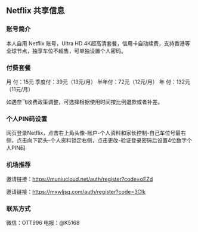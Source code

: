## Netflix 共享信息

### 账号简介

本人自用 Netflix 账号，Ultra HD 4K超高清套餐，信用卡自动续费，支持香港等全球节点，独享车位不超售，可单独设置个人密码。

### 付费套餐

月  付：15元
季度付：39元（13元/月）
半年付：72元（12元/月）
年  付：132元（11元/月）

如遇奈飞收费政策调整，可选择根据使用时间按比例退款或者补差。

### 个人PIN码设置

网页登录Netflix，点击右上角头像-账户-个人资料和家长控制-自己车位号最右侧，点击向下箭头-个人资料锁定右侧，点击更改-验证登录密码后设置4位数字个人PIN码

### 机场推荐

邀请链接：https://muniucloud.net/auth/register?code=oEZd

邀请链接：https://mxwljsq.com/auth/register?code=3Clk

### 联系方式

微信：OTT996 
电报：@K5168
